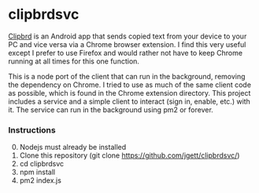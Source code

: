 # clipbrdsvc

[Clipbrd](http://www.clipbrd.com/) is an Android app that sends copied text from your device to your PC and vice versa via a
Chrome browser extension. I find this very useful except I prefer to use Firefox and would rather not have to keep Chrome
running at all times for this one function.

This is a node port of the client that can run in the background, removing the
dependency on Chrome. I tried to use as much of the same client code as possible, which is found in the Chrome extension
directory. This project includes a service and a simple client to interact (sign in, enable, etc.) with it. The service can
run in the background using pm2 or forever.


### Instructions

0. Nodejs must already be installed
1. Clone this repository (git clone https://github.com/jgett/clipbrdsvc/)
1. cd clipbrdsvc
1. npm install
1. pm2 index.js

